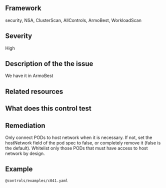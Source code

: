 ## Framework
security, NSA, ClusterScan, AllControls, ArmoBest, WorkloadScan
 
## Severity
High

## Description of the the issue
We have it in ArmoBest
 
## Related resources

## What does this control test

 
## Remediation
Only connect PODs to host network when it is necessary. If not, set the hostNetwork field of the pod spec to false, or completely remove it (false is the default). Whitelist only those PODs that must have access to host network by design.
 
## Example
```
@controls/examples/c041.yaml
```
